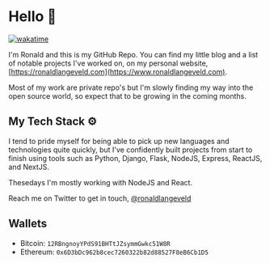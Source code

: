 # Hello 👋

[![wakatime](https://wakatime.com/badge/user/62abcd5c-e174-4c66-b32f-cbcd690606cc.svg)](https://wakatime.com/@62abcd5c-e174-4c66-b32f-cbcd690606cc)

I'm Ronald and this is my GitHub Repo.
You can find my little blog and a list of notable projects I've worked on, on my personal website, [https://ronaldlangeveld.com](https://www.ronaldlangeveld.com).

Most of my work are private repo's but I'm slowly finding my way into the open source world, so expect that to be growing in the coming months.

## My Tech Stack ⚙️
I tend to pride myself for being able to pick up new languages and technologies quite quickly, but I've confidently built projects from start to finish using tools such as Python, Django, Flask, NodeJS, Express, ReactJS, and NextJS.

Thesedays I'm mostly working with NodeJS and React.

Reach me on Twitter to get in touch, [@ronaldlangeveld](https://twitter.com/ronaldlangeveld)

## Wallets

* Bitcoin: `12RBngnoyYPdS91BHTtJZsymmGwkc51W8R`
* Ethereum: `0x6D3bDc962b8cec7260322b82d88527F8eB6Cb1D5`

